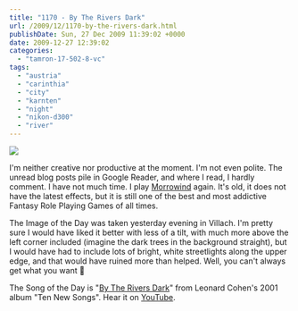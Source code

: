```yaml
---
title: "1170 - By The Rivers Dark"
url: /2009/12/1170-by-the-rivers-dark.html
publishDate: Sun, 27 Dec 2009 11:39:02 +0000
date: 2009-12-27 12:39:02
categories: 
  - "tamron-17-502-8-vc"
tags: 
  - "austria"
  - "carinthia"
  - "city"
  - "karnten"
  - "night"
  - "nikon-d300"
  - "river"
---
```

<a target="_blank" href="https://d25zfm9zpd7gm5.cloudfront.net/1200x1200/2009/20091226_193753_ps.jpg"><img src="https://d25zfm9zpd7gm5.cloudfront.net/0600x0600/2009/20091226_193753_ps.jpg" /></a>

I'm neither creative nor productive at the moment. I'm not even polite. The unread blog posts pile in Google Reader, and where I read, I hardly comment. I have not much time. I play <a target="_blank" href="http://www.elderscrolls.com/">Morrowind</a> again. It's old, it does not have the latest effects, but it is still one of the best and most addictive Fantasy Role Playing Games of all times.

 The Image of the Day was taken yesterday evening in Villach. I'm pretty sure I would have liked it better with less of a tilt, with much more above the left corner included (imagine the dark trees in the background straight), but I would have had to include lots of bright, white streetlights along the upper edge, and that would have ruined more than helped. Well, you can't always get what you want 🙂

The Song of the Day is "<a target="_blank" href="http://www.lyricsmode.com/lyrics/l/leonard_cohen/by_the_rivers_dark.html">By The Rivers Dark</a>" from Leonard Cohen's 2001 album "Ten New Songs". Hear it on <a target="_blank" href="http://www.youtube.com/watch?v=gEsNn4Nk3T0">YouTube</a>.
